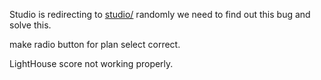 Studio is redirecting to [studio/](https://www.proshoot.co/dashboard/studio/1266990) randomly we need to find out this bug and solve this.

make radio button for plan select correct.

LightHouse score not working properly.
